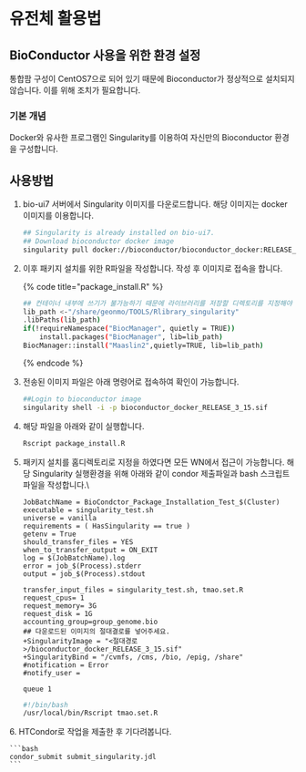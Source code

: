 # 유전체 활용법

## BioConductor 사용을 위한 환경 설정

통합팜 구성이 CentOS7으로 되어 있기 때문에 Bioconductor가 정상적으로 설치되지 않습니다. 이를 위해 조치가 필요합니다.

### 기본 개념

Docker와 유사한 프로그램인 Singularity를 이용하여 자신만의 Bioconductor 환경을 구성합니다.

## 사용방법

1.  bio-ui7 서버에서 Singularity 이미지를 다운로드합니다. 해당 이미지는 docker 이미지를 이용합니다.

    ```bash
    ## Singularity is already installed on bio-ui7.
    ## Download bioconductor docker image
    singularity pull docker://bioconductor/bioconductor_docker:RELEASE_3_15
    ```
2.  이후 패키지 설치를 위한 R파일을 작성합니다. 작성 후 이미지로 접속을 합니다.

    {% code title="package_install.R" %}
    ```bash
    ## 컨테이너 내부에 쓰기가 불가능하기 때문에 라이브러리를 저장할 디렉토리를 지정해야 합니다.
    lib_path <-"/share/geonmo/TOOLS/Rlibrary_singularity"
    .libPaths(lib_path)
    if(!requireNamespace("BiocManager", quietly = TRUE))
        install.packages("BiocManager", lib=lib_path)
    BiocManager::install("Maaslin2",quietly=TRUE, lib=lib_path)
    ```
    {% endcode %}
3.  전송된 이미지 파일은 아래 명령어로 접속하여 확인이 가능합니다.

    ```bash
    ##Login to bioconductor image
    singularity shell -i -p bioconductor_docker_RELEASE_3_15.sif
    ```
4.  해당 파일을 아래와 같이 실행합니다.

    ```bash
    Rscript package_install.R
    ```
5.  패키지 설치를 홈디렉토리로 지정을 하였다면 모든 WN에서 접근이 가능합니다. 해당 Singularity 실행환경을 위해 아래와 같이 condor 제출파일과 bash 스크립트 파일을 작성합니다.\


    ```
    JobBatchName = BioCondctor_Package_Installation_Test_$(Cluster)
    executable = singularity_test.sh
    universe = vanilla
    requirements = ( HasSingularity == true )
    getenv = True
    should_transfer_files = YES
    when_to_transfer_output = ON_EXIT
    log = $(JobBatchName).log
    error = job_$(Process).stderr
    output = job_$(Process).stdout

    transfer_input_files = singularity_test.sh, tmao.set.R
    request_cpus= 1
    request_memory= 3G
    request_disk = 1G
    accounting_group=group_genome.bio
    ## 다운로드된 이미지의 절대결로를 넣어주세요.
    +SingularityImage = "<절대경로>/bioconductor_docker_RELEASE_3_15.sif"
    +SingularityBind = "/cvmfs, /cms, /bio, /epig, /share"
    #notification = Error
    #notify_user =

    queue 1
    ```



    ```bash
    #!/bin/bash
    /usr/local/bin/Rscript tmao.set.R
    ```

6\. HTCondor로 작업을 제출한 후 기다려봅니다.

````
```bash
condor_submit submit_singularity.jdl
```
````
